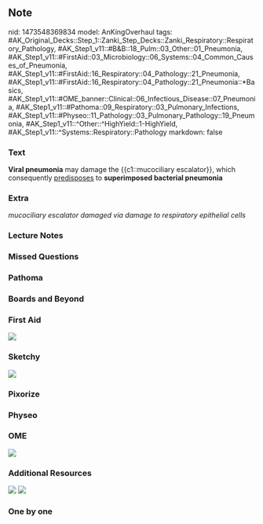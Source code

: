 ## Note
nid: 1473548369834
model: AnKingOverhaul
tags: #AK_Original_Decks::Step_1::Zanki_Step_Decks::Zanki_Respiratory::Respiratory_Pathology, #AK_Step1_v11::#B&B::18_Pulm::03_Other::01_Pneumonia, #AK_Step1_v11::#FirstAid::03_Microbiology::06_Systems::04_Common_Causes_of_Pneumonia, #AK_Step1_v11::#FirstAid::16_Respiratory::04_Pathology::21_Pneumonia, #AK_Step1_v11::#FirstAid::16_Respiratory::04_Pathology::21_Pneumonia::*Basics, #AK_Step1_v11::#OME_banner::Clinical::06_Infectious_Disease::07_Pneumonia, #AK_Step1_v11::#Pathoma::09_Respiratory::03_Pulmonary_Infections, #AK_Step1_v11::#Physeo::11_Pathology::03_Pulmonary_Pathology::19_Pneumonia, #AK_Step1_v11::^Other::^HighYield::1-HighYield, #AK_Step1_v11::^Systems::Respiratory::Pathology
markdown: false

### Text
<div>
  <b>Viral pneumonia</b> may damage the {{c1::mucociliary
  escalator}}, which consequently <u>predisposes</u> to
  <b>superimposed bacterial pneumonia</b>
</div>

### Extra
<i>mucociliary escalator damaged via damage to respiratory
epithelial cells</i>

### Lecture Notes


### Missed Questions


### Pathoma


### Boards and Beyond


### First Aid
<img src="tmpWmY1Iu.png">

### Sketchy
<img src="paste-1f23392ce0aca7c1aabc6354ba3d411c5c335e5c.jpg">

### Pixorize


### Physeo


### OME
<div class="ome-widget">
  <a href=
  "https://onlinemeded.org/spa/infectious-disease/pneumonia/acquire?ref=anki">
  <img src="_OME_AnkiFlashcards_Lesson_5.png"></a>
</div>

### Additional Resources
<img src="Screen%20Shot%202019-10-14%20at%205.27.55%20PM.png">
<img src="A7D13F5D-7DF5-404E-8B4D-77F5EFFD0673.jpg">

### One by one

